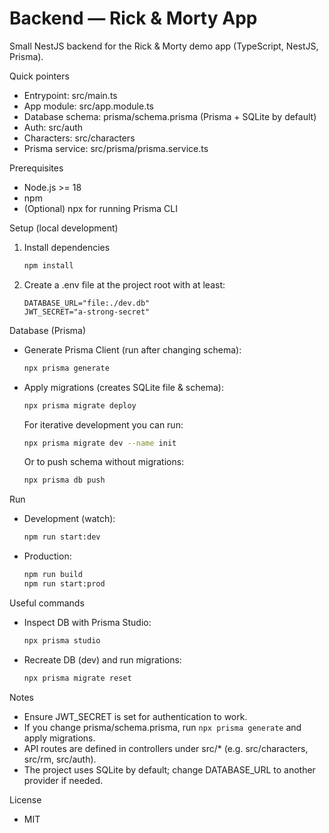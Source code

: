 # Backend — Rick & Morty App

Small NestJS backend for the Rick & Morty demo app (TypeScript, NestJS, Prisma).

Quick pointers
- Entrypoint: src/main.ts
- App module: src/app.module.ts
- Database schema: prisma/schema.prisma (Prisma + SQLite by default)
- Auth: src/auth
- Characters: src/characters
- Prisma service: src/prisma/prisma.service.ts

Prerequisites
- Node.js >= 18
- npm
- (Optional) npx for running Prisma CLI

Setup (local development)
1. Install dependencies
   ```bash
   npm install
   ```

2. Create a .env file at the project root with at least:
   ```env
   DATABASE_URL="file:./dev.db"
   JWT_SECRET="a-strong-secret"
   ```

Database (Prisma)
- Generate Prisma Client (run after changing schema):
  ```bash
  npx prisma generate
  ```
- Apply migrations (creates SQLite file & schema):
  ```bash
  npx prisma migrate deploy
  ```
  For iterative development you can run:
  ```bash
  npx prisma migrate dev --name init
  ```
  Or to push schema without migrations:
  ```bash
  npx prisma db push
  ```

Run
- Development (watch):
  ```bash
  npm run start:dev
  ```
- Production:
  ```bash
  npm run build
  npm run start:prod
  ```



Useful commands
- Inspect DB with Prisma Studio:
  ```bash
  npx prisma studio
  ```
- Recreate DB (dev) and run migrations:
  ```bash
  npx prisma migrate reset
  ```

Notes
- Ensure JWT_SECRET is set for authentication to work.
- If you change prisma/schema.prisma, run `npx prisma generate` and apply migrations.
- API routes are defined in controllers under src/* (e.g. src/characters, src/rm, src/auth).
- The project uses SQLite by default; change DATABASE_URL to another provider if needed.

License
- MIT
